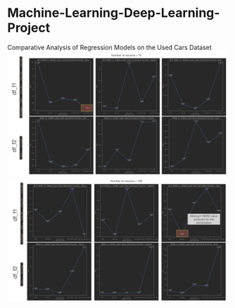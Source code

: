 # Machine-Learning-Deep-Learning-Project
Comparative Analysis of Regression Models on the Used Cars Dataset
![10 neurons](https://github.com/Dherya27/Machine-Learning-Deep-Learning-Project/blob/main/Neural_network_10_neurons_results.jpg)
![100_neurons](https://github.com/Dherya27/Machine-Learning-Deep-Learning-Project/blob/main/Neural_network_100_neurons_results..jpg)
